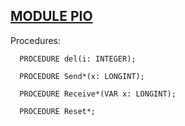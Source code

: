 
## [MODULE PIO](https://github.com/io-core/System/blob/main/PIO.Mod)

Procedures:

```
  PROCEDURE del(i: INTEGER);
```
```
  PROCEDURE Send*(x: LONGINT);
```
```
  PROCEDURE Receive*(VAR x: LONGINT);
```
```
  PROCEDURE Reset*;
```
